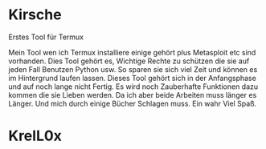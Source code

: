 # Kirsche
Erstes Tool für Termux

Mein Tool wen ich Termux installiere einige gehört plus Metasploit etc sind vorhanden. Dies Tool gehört es, Wichtige Rechte zu schützen die sie auf jeden Fall Benutzen Python usw. So sparen sie sich viel Zeit und können es im Hintergrund laufen lassen. Dieses Tool gehört sich in der Anfangsphase und auf noch lange nicht Fertig. Es wird noch Zauberhafte Funktionen dazu kommen die sie Lieben werden. Da ich aber beide Arbeiten muss länger es Länger. Und mich durch einige Bücher Schlagen muss. Ein wahr Viel Spaß.
# KrelL0x
